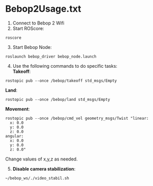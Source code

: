 # Bebop2Usage.txt

1. Connect to Bebop 2 Wifi
2. Start ROScore:
```
roscore
```
3. Start Bebop Node:
```
roslaunch bebop_driver bebop_node.launch
```
4. Use the following commands to do specific tasks: <br>
**Takeoff**:
```
rostopic pub --once /bebop/takeoff std_msgs/Empty
```
**Land**:
```
rostopic pub --once /bebop/land std_msgs/Empty
```
**Movement**:
```
rostopic pub --once /bebop/cmd_vel geometry_msgs/Twist "linear:
  x: 0.0
  y: 0.0
  z: 0.0
angular:
  x: 0.0
  y: 0.0
  z: 0.0" 
```
Change values of x,y,z as needed.<br>

5. **Disable camera stabilization**:
```
~/bebop_ws/./video_stabil.sh
```
